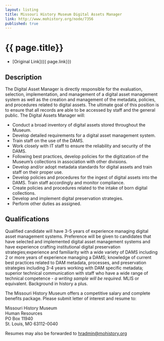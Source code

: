 ```yaml
---
layout: listing
title: Missouri History Museum Digital Assets Manager
link: http://www.mohistory.org/node/7356
published: true
---
```



# {{ page.title}}

* [Original Link]({{ page.link}})

## Description
The Digital Asset Manager is directly responsible for the evaluation, selection, implementation, and management of a digital asset management system as well as the creation and management of the metadata, policies, and procedures related to digital assets. The ultimate goal of this position is to ensure that all records are able to be accessed by staff and the general public.  The Digital Assets Manager will:

*  Conduct a broad inventory of digital assets stored throughout the Museum.
*  Develop detailed requirements for a digital asset management system.
*  Train staff on the use of the DAMS.
*  Work closely with IT staff to ensure the reliability and security of the DAMS.
*  Following best practices, develop policies for the digitization of the Museum’s collections in association with other divisions.
*  Develop and/or adopt metadata standards for digital assets and train staff on their proper use.
*  Develop policies and procedures for the ingest of digital assets into the DAMS.  Train staff accordingly and monitor compliance.
*  Create policies and procedures related to the intake of born digital collections.
*  Develop and implement digital preservation strategies. 
*  Perform other duties as assigned. 

## Qualifications
Qualified candidate will have 3-5 years of experience managing digital asset management systems.  Preference will be given to candidates that have selected and implemented digital asset management systems and have experience crafting institutional digital preservation strategies;experience and familiarity with a wide variety of DAMS including 2 or more years of experience managing a DAMS; knowledge of current best practices related to DAM metadata, processes, and preservation strategies including 3-4 years working with DAM specific metadata; superior technical communication with staff who have a wide range of technical competence - *a writing sample will be required.* MLIS or equivalent.  Background in history a plus. 

The Missouri History Museum offers a competitive salary and complete benefits package.  Please submit letter of interest and resume to:

Missouri History Museum  
Human Resources  
PO Box 11940  
St. Louis, MO 63112-0040  

 Resumes may also be forwarded to <hradmin@mohistory.org>